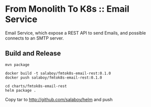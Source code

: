 # From Monolith To K8s :: Email Service 

Email Service, which expose a REST API to send Emails, and possible connects to an SMTP server.

## Build and Release

```
mvn package
```

```
docker build -t salaboy/fmtok8s-email-rest:0.1.0
docker push salaboy/fmtok8s-email-rest:0.1.0
```

```
cd charts/fmtok8s-email-rest
helm package .
```

Copy tar to http://github.com/salaboy/helm and push